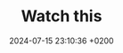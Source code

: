 ---
layout: youtube
title:  "Watch this"
date:   2024-07-15 23:10:36 +0200
tags: video youtube profundidades
video: qc_6_LeDDYo 
---
